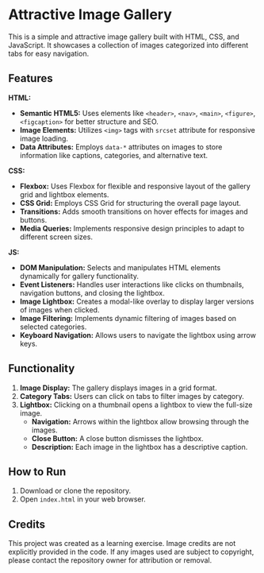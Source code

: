 # Attractive Image Gallery

This is a simple and attractive image gallery built with HTML, CSS, and JavaScript. It showcases a collection of images categorized into different tabs for easy navigation. 

## Features

**HTML:**

-   **Semantic HTML5:** Uses elements like `<header>`, `<nav>`, `<main>`, `<figure>`, `<figcaption>` for better structure and SEO.
-   **Image Elements:** Utilizes `<img>` tags with `srcset` attribute for responsive image loading.
-   **Data Attributes:** Employs `data-*` attributes on images to store information like captions, categories, and alternative text.

**CSS:**

-   **Flexbox:** Uses Flexbox for flexible and responsive layout of the gallery grid and lightbox elements.
-   **CSS Grid:** Employs CSS Grid for structuring the overall page layout.
-   **Transitions:** Adds smooth transitions on hover effects for images and buttons.
-   **Media Queries:** Implements responsive design principles to adapt to different screen sizes.

**JS:**

-   **DOM Manipulation:** Selects and manipulates HTML elements dynamically for gallery functionality.
-   **Event Listeners:** Handles user interactions like clicks on thumbnails, navigation buttons, and closing the lightbox.
-   **Image Lightbox:** Creates a modal-like overlay to display larger versions of images when clicked.
-   **Image Filtering:** Implements dynamic filtering of images based on selected categories.
-   **Keyboard Navigation:** Allows users to navigate the lightbox using arrow keys.

## Functionality

1.  **Image Display:** The gallery displays images in a grid format.
2.  **Category Tabs:** Users can click on tabs to filter images by category.
3.  **Lightbox:** Clicking on a thumbnail opens a lightbox to view the full-size image.
    -   **Navigation:** Arrows within the lightbox allow browsing through the images.
    -   **Close Button:** A close button dismisses the lightbox.
    -   **Description:** Each image in the lightbox has a descriptive caption.

## How to Run

1.  Download or clone the repository.
2.  Open `index.html` in your web browser.

## Credits

This project was created as a learning exercise. Image credits are not explicitly provided in the code. If any images used are subject to copyright, please contact the repository owner for attribution or removal.

